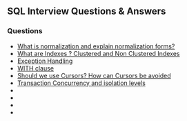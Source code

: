 ## SQL Interview Questions & Answers

### Questions

- [What is normalization and explain normalization forms?](#)
- [What are Indexes ? Clustered and Non Clustered Indexes](#)
- [Exception Handling](#)
- [WITH clause](#)
- [Should we use Cursors? How can Cursors be avoided](#)
- [Transaction Concurrency and isolation levels](#)
- [](#)
- [](#)
- [](#)
- [](#)

 